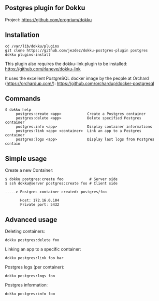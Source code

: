 Postgres plugin for Dokku
-------------------------

Project: https://github.com/progrium/dokku

Installation
------------
```
cd /var/lib/dokku/plugins
git clone https://github.com/jezdez/dokku-postgres-plugin postgres
dokku plugins-install
```

This plugin also requires the dokku-link plugin to be installed:
https://github.com/rlaneve/dokku-link

It uses the excellent PostgreSQL docker image by the people at Orchard
(https://orchardup.com/): https://github.com/orchardup/docker-postgresql

Commands
--------
```
$ dokku help
     postgres:create <app>            Create a Postgres container
     postgres:delete <app>            Delete specified Postgres container
     postgres:info <app>              Display container informations
     postgres:link <app> <container>  Link an app to a Postgres container
     postgres:logs <app>              Display last logs from Postgres contain
```

Simple usage
------------

Create a new Container:
```
$ dokku postgres:create foo            # Server side
$ ssh dokku@server postgres:create foo # Client side

-----> Postgres container created: postgres/foo

       Host: 172.16.0.104
       Private port: 5432
```

Advanced usage
--------------

Deleting containers:
```
dokku postgres:delete foo
```

Linking an app to a specific container:
```
dokku postgres:link foo bar
```

Postgres logs (per container):
```
dokku postgres:logs foo
```

Postgres information:
```
dokku postgres:info foo
```
